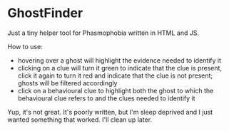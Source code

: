 # GhostFinder

Just a tiny helper tool for Phasmophobia written in HTML and JS.

How to use:

 - hovering over a ghost will highlight the evidence needed to identify it
 - clicking on a clue will turn it green to indicate that the clue is present, click it again to turn it red and indicate that the clue is not present; ghosts will be filtered accordingly
 - click on a behavioural clue to highlight both the ghost to which the behavioural clue refers to and the clues needed to identify it

Yup, it's not great. It's poorly written, but I'm sleep deprived and I just wanted something that worked. I'll clean up later.
